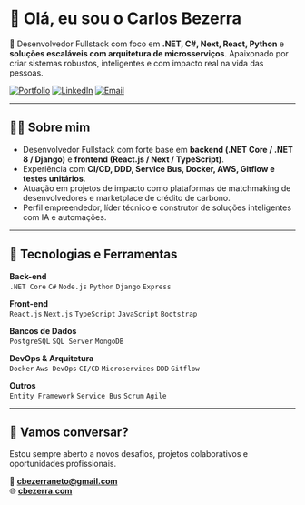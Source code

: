# 👋 Olá, eu sou o Carlos Bezerra

🚀 Desenvolvedor Fullstack com foco em **.NET, C#, Next, React, Python** e **soluções escaláveis com arquitetura de microsserviços**. Apaixonado por criar sistemas robustos, inteligentes e com impacto real na vida das pessoas.

[![Portfolio](https://img.shields.io/badge/🌐%20Portfólio-cbezerra.com-blue)](https://cbezerra.com)
[![LinkedIn](https://img.shields.io/badge/🔗%20LinkedIn-Carlos%20Bezerra-blue)](https://www.linkedin.com/in/carlosbezerra-dev/)
[![Email](https://img.shields.io/badge/📧%20Email-cbezerraneto@gmail.com-red)](mailto:cbezerraneto@gmail.com)

---

## 👨‍💻 Sobre mim

-  Desenvolvedor Fullstack com forte base em **backend (.NET Core / .NET 8 / Django)** e **frontend (React.js / Next / TypeScript)**.
-  Experiência com **CI/CD, DDD, Service Bus, Docker, AWS, Gitflow e testes unitários**.
-  Atuação em projetos de impacto como plataformas de matchmaking de desenvolvedores e marketplace de crédito de carbono.
-  Perfil empreendedor, líder técnico e construtor de soluções inteligentes com IA e automações.

---

## 🧰 Tecnologias e Ferramentas

**Back-end**  
`.NET Core` `C#` `Node.js` `Python` `Django` `Express`

**Front-end**  
`React.js` `Next.js` `TypeScript` `JavaScript` `Bootstrap`

**Bancos de Dados**  
`PostgreSQL` `SQL Server` `MongoDB`

**DevOps & Arquitetura**  
`Docker` `Aws DevOps` `CI/CD` `Microservices` `DDD` `Gitflow`

**Outros**  
`Entity Framework` `Service Bus` `Scrum` `Agile`

---

<!--## 📈 Estatísticas GitHub

<p align="center">
  <img height="180em" src="https://github-readme-stats.vercel.app/api?username=BezerraC&show_icons=true&theme=default&count_private=true"/>
  <img height="180em" src="https://github-readme-stats.vercel.app/api/top-langs/?username=BezerraC&layout=compact&langs_count=7&theme=default"/>
</p>

---
-->

## 🤝 Vamos conversar?

Estou sempre aberto a novos desafios, projetos colaborativos e oportunidades profissionais.

📩 **cbezerraneto@gmail.com**  
🌐 **[cbezerra.com](https://cbezerra.com)**  
